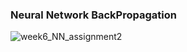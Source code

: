 ### Neural Network BackPropagation

![week6_NN_assignment2](https://user-images.githubusercontent.com/43749571/75216804-95713c00-57d8-11ea-80fd-53fe5f8c4619.jpg)
